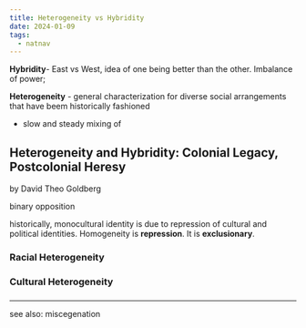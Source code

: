 ```yaml
---
title: Heterogeneity vs Hybridity
date: 2024-01-09
tags:
  - natnav
---
```

**Hybridity**- East vs West, idea of one being better than the other. Imbalance of power; 

**Heterogeneity** - general characterization for diverse social arrangements that have beem historically fashioned
- slow and steady mixing of 
## Heterogeneity and Hybridity: Colonial Legacy, Postcolonial Heresy 
by David Theo Goldberg

binary opposition

historically, monocultural identity is due to repression of cultural and political identities. Homogeneity is **repression**. It is **exclusionary**.

### Racial Heterogeneity
### Cultural Heterogeneity
### 



---
see also: 
miscegenation 
